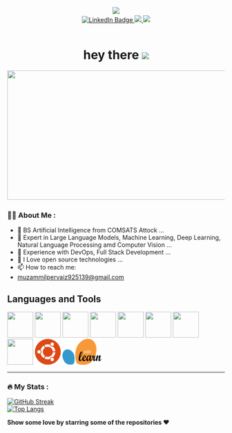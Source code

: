 <div id="header" align="center">
  <img src="https://media.giphy.com/media/M9gbBd9nbDrOTu1Mqx/giphy.gif" width="100"/>
</div>

<div id="badges" align="center">
  <a href="https://www.linkedin.com/in/muzammil-pervaiz-190171248" target="_blank">
    <img src="https://img.shields.io/badge/LinkedIn-blue?style=for-the-badge&logo=linkedin&logoColor=white" alt="LinkedIn Badge"/>
  </a>
  <a href="https://github.com/MUZAMMILPERVAIZ?tab=followers" target="_blank">
    <img src="https://img.shields.io/github/followers/MUZAMMILPERVAIZ?color=green&label=GITHUB&logo=Github&logoColor=white&style=for-the-badge">
  </a>
   <a href="https://stackoverflow.com/users/19615534/muzammil-pervaiz" target="_blank">
    <img src="https://img.shields.io/badge/Stack_Overflow-FE7A16?style=for-the-badge&logo=stack-overflow&logoColor=white" />
  </a>
  <br>
  <img align ="center" src="https://komarev.com/ghpvc/?username=MUZAMMILPERVAIZ&style=flat-square&color=blue" alt="" />
<br>
<h1>
  hey there
  <img src="https://media.giphy.com/media/hvRJCLFzcasrR4ia7z/giphy.gif" width="30px"/>
</h1>
</div>

<div align="center">
  <img src="https://media.giphy.com/media/dWesBcTLavkZuG35MI/giphy.gif" width="600" height="300"/>
</div>

### :woman_technologist: About Me :
- 🔭 BS Artificial Intelligence from COMSATS Attock ...
- 🌱 Expert in Large Language Models, Machine Learning, Deep Learning, Natural Language Processing amd Computer Vision ...
- 🌱 Experience with DevOps, Full Stack Development ...
- 🌱 I Love open source technologies ...
- 📫 How to reach me:
- muzammilpervaiz925139@gmail.com

<h2> Languages and Tools </h2>
<div class="tools" display="flex">
  <img src="https://cdn.jsdelivr.net/gh/devicons/devicon/icons/python/python-original-wordmark.svg" width=60px height=60px/>
  <img src="https://cdn.jsdelivr.net/gh/devicons/devicon/icons/microsoftsqlserver/microsoftsqlserver-plain.svg" width=60px height=60px />
  <img src="https://cdn.jsdelivr.net/gh/devicons/devicon/icons/tensorflow/tensorflow-original.svg" width=60px height=60px />
  <img src="https://cdn.jsdelivr.net/gh/devicons/devicon/icons/android/android-original.svg" width=60px height=60px/>
  <img src="https://cdn.jsdelivr.net/gh/devicons/devicon/icons/docker/docker-original.svg" width=60px height=60px/>
  <img src="https://cdn.jsdelivr.net/gh/devicons/devicon/icons/git/git-original.svg" width=60px height=60px />
  <img src="https://cdn.jsdelivr.net/gh/devicons/devicon/icons/numpy/numpy-original.svg" width=60px height=60px/>
  <img src="https://cdn.jsdelivr.net/gh/devicons/devicon/icons/pandas/pandas-original.svg" width=60px height=60px/>
  <img src="ubuntu.png" width="60px"  height="60px">
  <img src="1200px-Scikit_learn_logo_small.svg.png" width="90px"  height="60px" >
</div>
<hr>
 
### :fire: My Stats :
[![GitHub Streak](http://github-readme-streak-stats.herokuapp.com?user=MUZAMMILPERVAIZ&theme=dark&background=000000)](https://git.io/streak-stats)
<br>
[![Top Langs](https://github-readme-stats.vercel.app/api/top-langs/?username=MUZAMMILPERVAIZ)](https://github.com/anuraghazra/github-readme-stats)


**Show some love by starring some of the repositories ❤️**
